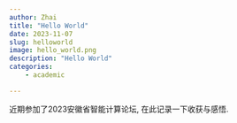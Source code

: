 ```yaml
---
author: Zhai
title: "Hello World"
date: 2023-11-07
slug: helloworld
image: hello_world.png
description: "Hello World"
categories:
    - academic

---
```




近期参加了2023安徽省智能计算论坛, 在此记录一下收获与感悟.















